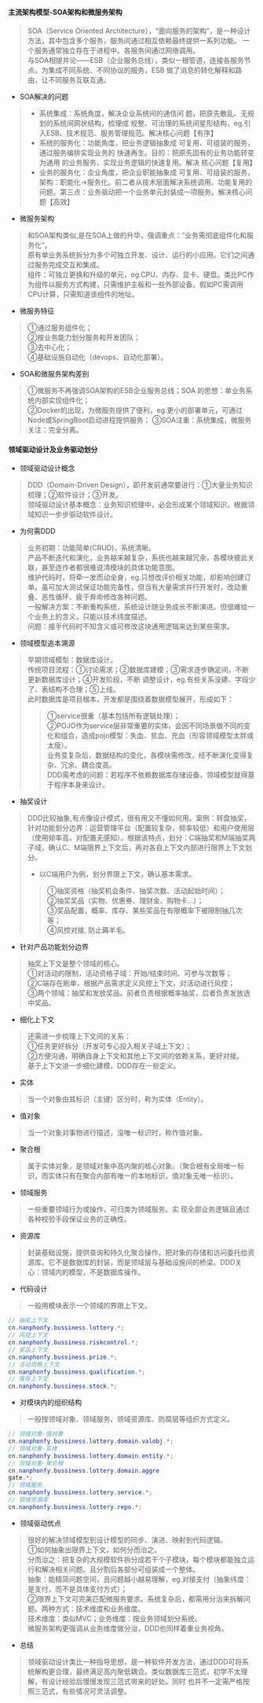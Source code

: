 #### 主流架构模型-SOA架构和微服务架构
>SOA（Service Oriented Architecture），“面向服务的架构”，是一种设计方法，其中包含多个服务，服务间通过相互依赖最终提供一系列功能。  一个服务通常独立存在于进程中。各服务间通过网络调用。  
与SOA相提并论——ESB（企业服务总线），类似一根管道，连接各服务节点。为集成不同系统、不同协议的服务，ESB 做了消息的转化解释和路由，让不同服务互联互通。

- SOA解决的问题
>- 系统集成：系统角度，解决企业系统间的通信问
题，把原先散乱、无规划的系统间网状结构，梳理成
规整、可治理的系统间星形结构，eg.引入ESB、技术规范、服务管理规范。解决核心问题【有序】
>- 系统的服务化：功能角度，把业务逻辑抽象成
可复用、可组装的服务，通过服务编排实现业务的
快速再生。目的：把原先固有的业务功能转变为通用
的业务服务，实现业务逻辑的快速复用。解决
核心问题【复用】
>- 业务的服务化：企业角度，把企业职能抽象成
可复用、可组装的服务，架构：职能化->服务化。前二者从技术层面解决系统调用、功能复用的问题。第三点：业务驱动把一个业务单元封装成一项服务。解决核心问题【高效】

- 微服务架构
>和SOA架构类似,是在SOA上做的升华，强调重点：“业务需彻底组件化和服务化”。  
原有单业务系统拆分为多个可独立开发、设计、运行的小应用。它们之间通过服务完成交互和集成。    
组件：可独立更换和升级的单元，eg.CPU、内存、显卡、硬盘。类比PC作为组件以服务方式构建，只需维护主板和一些外部设备。假如PC需调用CPU计算，只需知道该组件的地址。

- 微服务特征
>①通过服务组件化；  
②按业务能力划分服务和开发团队；  
③去中心化；  
④基础设施自动化（devops、自动化部署）。

- SOA和微服务架构差别
>①微服务不再强调SOA架构的ESB企业服务总线；SOA 的思想：单业务系统内部实现组件化；  
②Docker的出现，为微服务提供了便利，eg.更小的部署单元，可通过Node或SpringBoot启动进程提供服务；
③SOA注重：系统集成，微服务关注：完全分离。

#### 领域驱动设计及业务驱动划分
- 领域驱动设计概念
>DDD（Domain-Driven Design），即开发前通常要进行：①大量业务知识梳理；②软件设计；③开发。  
领域驱动设计基本概念：业务知识梳理中，必会形成某个领域知识，根据领域知识一步步驱动软件设计。

- 为何需DDD
>业务初期：功能简单(CRUD)，系统清晰。  
产品不断迭代和演化，业务越来越复杂，系统也越来越冗余，各模块彼此关联，甚至连作者都很难说清模块的具体功能意图。  
维护代码时，将牵一发而动全身，eg.只想改评价相关功能，却影响创建订单。虽可加大测试保证功能完备性，但当有大量需求并行开发时，改动重叠、恶性循环、疲于奔命修改各种问题。  
一般解决方案：不断重构系统，系统设计随业务成长不断演进。但很难给一个业务上的含义，只能以技术纬度描述。  
问题：接手代码时不知含义或可修改这块通用逻辑来达到某些需求。

- 领域模型追本溯源
>早期领域模型：数据库设计。   
传统项目流程：①讨论需求；②数据库建模；③需求逐步确定间，不断更新数据库设计；④开发阶段，不断
调整设计，eg.有些关系没建、字段少了、表结构不合理；⑤上线。  
此时数据库是项目根本，开发都是围绕着数据模型展开，形成如下：  
>>①service很重（基本包括所有逻辑处理）；  
②POJO作为service层非常重要的实体，会因不同场景做不同的变化和组合，造成pojo模型：失血、贫血、充血（形容领域模型太胖或太瘦）。  
业务变复杂后，数据结构的变化，各模块需修改，经不断演化变得复杂、冗余、耦合度高。  
DDD需考虑的问题：若程序不依赖数据库存储设备，领域模型就得基于程序本身来设计。

- 抽奖设计
>DDD比较抽象,有点像设计模式，很有用又不懂如何用。案例：转盘抽奖，针对功能划分边界：运营管理平台（配置较复杂，频率较低）和用户使用层（使用频率高，对配置无感知）。根据该特点，划分：C端抽奖和M端抽奖两子域，确认C、M端限界上下文后，再对各自上下文内部进行限界上下文划分。
>- 以C端用户为例，划分界限上下文，确认基本需求。
>>①抽奖资格（抽奖机会条件、抽奖次数、活动起始时间）；  
②抽奖奖品（实物、优惠券、理财金、购物卡…）；  
③奖品配置，概率、库存、某些奖品在有限概率下被限制抽几次等；  
④风控对接, 防止薅羊毛。

- 针对产品功能划分边界
>抽奖上下文是整个领域的核心。  
①对活动的限制，活动资格子域：开始/结束时间、可参与次数等；    
②C端存在刷单，根据产品需求定义风控上下文，对活动进行风控；  
③两个领域：抽奖和发放奖品。前者负责根据概率抽奖，后者负责发放选中奖品。

- 细化上下文
>还需进一步梳理上下文间的关系：  
①任务更好拆分（开发可专心投入相关子域上下文）；  
②方便沟通，明确自身上下文和其他上下文间的依赖关系，更好对接。  
>基于上下文进一步细化建模，DDD存在一些定义。

- 实体
>当一个对象由其标识（主键）区分时，称为实体（Entity）。
- 值对象
>当一个对象对事物进行描述，没唯一标识时，称作值对象。
- 聚合根
>属于实体对象，是领域对象中高内聚的核心对象。（聚合根有全局唯一标识，而实体只有在聚合内部有唯一的本地标识，值对象无唯一标识）。

- 领域服务
>一些重要领域行为或操作，可归类为领域服务。实
现全部业务逻辑且通过各种校验手段保证业务的正确性。

- 资源库
>封装基础设施，提供查询和持久化聚合操作。把对象的存储和访问委托给资源库。它不是数据库的封装，而是领域层与基础设施间的桥梁。DDD关心：领域内的模型，不是数据库操作。

- 代码设计
>一般用模块表示一个领域的界限上下文。
```java 
// 抽奖上下文
cn.nanphonfy.bussiness.lottery.*;
// 风控上下文
cn.nanphonfy.bussiness.riskcontrol.*;
// 奖品上下文
cn.nanphonfy.bussiness.prize.*;
// 活动资格上下文
cn.nanphonfy.bussiness.qualification.*;
// 库存上下文
cn.nanphonfy.bussiness.stock.*;
```

- 对模块内的组织结构 
>一般按领域对象、领域服务、领域资源库、防腐层等组织方式定义。

```java 
// 领域对象-值对象
cn.nanphonfy.bussiness.lottery.domain.valobj.*;
// 领域对象-实体
cn.nanphonfy.bussiness.lottery.domain.entity.*;
// 领域对象-聚合根
cn.nanphonfy.bussiness.lottery.domain.aggre
gate.*;
// 领域服务
cn.nanphonfy.bussiness.lottery.service.*;
// 领域资源库
cn.nanphonfy.bussiness.lottery.repo.*;
```

- 领域驱动优点
>很好的解决领域模型到设计模型的同步、演进、映射到代码逻辑。  
①如何抽象出限界上下文，如何分而治之。  
分而治之：把复杂的大规模软件拆分成若干个子模块，每个模块都能独立运行和解决相关问题。且分割后各部分可组装成一个整体。  
抽象：能精简问题空间，且问题越小越易理解，eg.对接支付（抽象纬度：是支付，而不是具体支付方式）；  
②限界上下文可完美匹配微服务要求。系统复杂后，都需用分治来拆解问题。两种方式：技术维度和业务维度。  
技术维度：类似MVC；业务维度：按业务领域划分系统。  
微服务架构更强调从业务维度做分治，DDD也同样着重业务视角。

- 总结
>领域驱动设计类比一种指导思想，是一种软件开发方法，通过DDD可将系统解构更合理，最终满足高内聚低耦合。类似数据库三范式，初学不太理解，有设计经验后慢慢发现三范式带来的好处。同时
也并不一定需严格按照三范式，有些情况可灵活调整。
